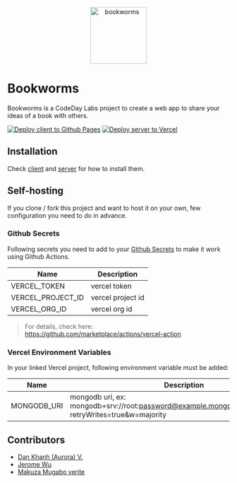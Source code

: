 <p align="center">
  <a href="#">
    <img alt="bookworms" width="128px" height="128px" src="https://github.com/codeday-labs/bookworms/raw/main/docs/images/logo.png">
  </a>
</p>

Bookworms
=========

Bookworms is a CodeDay Labs project to create a web app to share your ideas of a book with others.

[![Deploy client to Github Pages](https://github.com/codeday-labs/bookworms/actions/workflows/client.yml/badge.svg?branch=main)](https://github.com/codeday-labs/bookworms/actions/workflows/client.yml)
[![Deploy server to Vercel](https://github.com/codeday-labs/bookworms/actions/workflows/server.yml/badge.svg?branch=main)](https://github.com/codeday-labs/bookworms/actions/workflows/server.yml)

## Installation

Check [client](./client) and [server](./server) for how to install them.

## Self-hosting

If you clone / fork this project and want to host it on your own, few configuration you need to do in advance.

### Github Secrets

Following secrets you need to add to your [Github Secrets](https://docs.github.com/en/actions/reference/encrypted-secrets) to make it work using Github Actions.

| Name | Description |
| ---- | ----------- |
| VERCEL_TOKEN | vercel token |
| VERCEL_PROJECT_ID | vercel project id |
| VERCEL_ORG_ID | vercel org id |

> For details, check here: https://github.com/marketplace/actions/vercel-action

### Vercel Environment Variables

In your linked Vercel project, following environment variable must be added:

| Name | Description |
| ---- | ----------- |
| MONGODB_URI | mongodb uri, ex: mongodb+srv://root:password@example.mongodb.net/bookworms?retryWrites=true&w=majority |

## Contributors

- [Dan Khanh (Aurora) V.](https://www.linkedin.com/in/aurora-vo/)
- [Jerome Wu](https://www.linkedin.com/in/wenchiehwu/)
- [Makuza Mugabo verite](https://www.linkedin.com/in/makuza-mugabo-verite-99369a184/)
